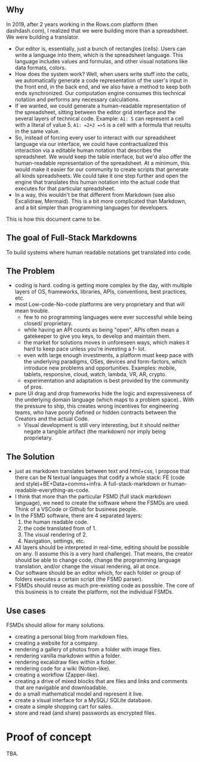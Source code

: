 ## Why

In 2019, after 2 years working in the Rows.com platform (then dashdash.com), I realized that we were building more than a spreadsheet. We were building a translator. 

- Our editor is, essentially, just a bunch of rectangles (cells). Users can write a language into them, which is the spreadsheet language. This language includes values and formulas, and other visual notations like data formats, colors. 
- How does the system work? Well, when users write stuff into the cells, we automatically generate a code representation of the user's input in the front end, in the back end, and we also have a method to keep both ends synchronized. Our computation engine consumes this technical notation and performs any necessary calculations.
- If we wanted, we could generate a human-readable representation of the spreadsheet, sitting between the editor grid interface and the several layers of technical code. Example: `A1: 5` can represent a cell with a literal of value 5. `A1: =2+2 =>5` is a cell with a formula that results in the same value. 
- So, instead of forcing every user to interact with our spreadsheet language via our interface, we could have contractualized this interaction via a editable human notation that describes the spreadsheet. We would keep the table interface, but we'd also offer the human-readable representation of the spreadsheet. At a minimum, this would make it easier for our community to create scripts that generate all kinds spreadsheets. We could take it one step further and open the engine that translates this human notation into the actual code that executes for that particular spreadsheet.
- In a way, this wouldn't be that different from Markdown (see also Excalidraw, Mermaid). This is a bit more complicated than Markdown, and a bit simpler than programming languages for developers. 

This is how this document came to be. 

## The goal of Full-Stack Markdowns

To build systems where human readable notations get translated into code.

## The Problem

- coding is hard. coding is getting more complex by the day, with multiple layers of OS, frameworks, libraries, APIs, conventions, best practices, etc.
- most Low-code-No-code platforms are very proprietary and that will mean trouble.
    - few to no programming languages were ever successful while being closed/ proprietary.
    - while having an API counts as being "open", APIs often mean a gatekeeper to give you keys, to develop and maintain them.
    - the market for solutions moves in unforeseen ways, which makes it hard to keep pace unless you're investing a f- lot.
    - even with large enough investments, a platform must keep pace with the underlying paradigms, OSes, devices and form-factors, which introduce new problems and opportunities. Examples: mobile, tablets, responsive, cloud, watch, lambda, VR, AR, crypto.
    - experimentation and adaptation is best provided by the community of pros.
- pure UI drag and drop frameworks hide the logic and expressiveness of the underlying domain language (which maps to a problem space).. With the pressure to ship, this creates wrong incentives for engineering teams, who have poorly defined or hidden contracts between the Creators and the actual Code.
    - Visual development is still very interesting, but it should neither negate a tangible artifact (the markdown) nor imply being proprietary. 

## The Solution

- just as markdown translates between text and html+css, I propose that there can be N textual languages that codify a whole stack: FE (code and style)+BE+Data+comms+infra. A full-stack-markdown or human-readable-everything-as-code.
- I think that more than the particular FSMD (full stack markdown language), we need to create the software where the FSMDs are used. Think of a VSCode or Github for business people.
- In the FSMD software, there are 4 separated layers:
    1. the human readable code.
    2. the code translated from of 1.  
    3. The visual rendering of 2.
    4. Navigation, settings, etc.
- All layers should be interpreted in real-time, editing should be possible on any. (I assume this is a very hard challenge). That means, the creator should be able to change code, change the programming language translation, and/or change the visual rendering, all at once.
- Our software should be an editor which, for each folder or group of folders executes a certain script (the FSMD parser).
- FSMDs should reuse as much pre-existing code as possible. The core of this business is to create the platform, not the individual FSMDs. 

## Use cases

FSMDs should allow for many solutions. 

- creating a personal blog from markdown files.
- creating a website for a company.
- rendering a gallery of photos from a folder with image files.
- rendering vanilla markdown within a folder.
- rendering excalidraw files within a folder.
- rendering code for a wiki (Notion-like).
- creating a workflow (Zapper-like).
- creating a drive of mixed blocks that are files and links and comments that are navigable and downloadable.
- do a small mathematical model and represent it live.
- create a visual interface for a MySQL/ SQLite database.
- create a simple shopping cart for sales.
- store and read (and share) passwords as encrypted files.

# Proof of concept

TBA.
